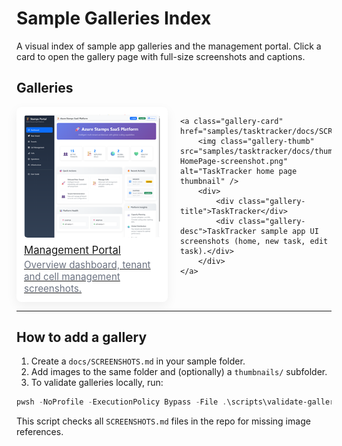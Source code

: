 # Sample Galleries Index

A visual index of sample app galleries and the management portal. Click a card to open the gallery page with full-size screenshots and captions.

## Galleries

<style>
/* lightweight responsive grid for markdown viewers */
.gallery-grid{display:grid;grid-template-columns:repeat(auto-fit,minmax(220px,1fr));gap:20px;align-items:start}
.gallery-card{background:#fff;border-radius:8px;padding:12px;box-shadow:0 6px 18px rgba(0,0,0,0.06);transition:transform .12s ease}
.gallery-card:hover{transform:translateY(-4px)}
.gallery-thumb{width:100%;height:auto;border-radius:6px;display:block}
.gallery-title{margin:10px 0 4px 0;font-size:1.05rem}
.gallery-desc{margin:0;color:#6b7280;font-size:0.95rem}
</style>

<div class="gallery-grid">
	<a class="gallery-card" href="management-portal/docs/SCREENSHOTS.md">
		<img class="gallery-thumb" src="management-portal/docs/thumbnails/ManagmentPortal-Dashboard-Screenshot-thumb.png" alt="Management Portal dashboard thumbnail" />
		<div>
			<div class="gallery-title">Management Portal</div>
			<div class="gallery-desc">Overview dashboard, tenant and cell management screenshots.</div>
		</div>
	</a>

	<a class="gallery-card" href="samples/tasktracker/docs/SCREENSHOTS.md">
		<img class="gallery-thumb" src="samples/tasktracker/docs/thumbnails/TaskTrack-HomePage-screenshot.png" alt="TaskTracker home page thumbnail" />
		<div>
			<div class="gallery-title">TaskTracker</div>
			<div class="gallery-desc">TaskTracker sample app UI screenshots (home, new task, edit task).</div>
		</div>
	</a>

</div>

---

## How to add a gallery

1. Create a `docs/SCREENSHOTS.md` in your sample folder.
2. Add images to the same folder and (optionally) a `thumbnails/` subfolder.
3. To validate galleries locally, run:

```powershell
pwsh -NoProfile -ExecutionPolicy Bypass -File .\scripts\validate-galleries.ps1
```

This script checks all `SCREENSHOTS.md` files in the repo for missing image references.

